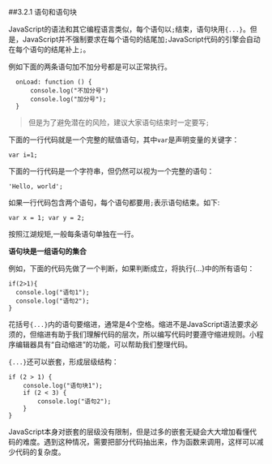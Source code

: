 ##3.2.1 语句和语句块 

JavaScript的语法和其它编程语言类似，每个语句以`;`结束，语句块用`{...}`。但是，JavaScript并不强制要求在每个语句的结尾加`;`JavaScript代码的引擎会自动在每个语句的结尾补上`;`。

例如下面的两条语句加不加分号都是可以正常执行。

```
  onLoad: function () {
      console.log("不加分号")
      console.log("加分号");
  }
```
>但是为了避免潜在的风险，建议大家语句结束时一定要写`;`

下面的一行代码就是一个完整的赋值语句，其中`var`是声明变量的关键字：

```
var i=1;
```

下面的一行代码是一个字符串，但仍然可以视为一个完整的语句：
```
'Hello, world';
```
如果一行代码包含两个语句，每个语句都要用`;`表示语句结束。如下:
```
var x = 1; var y = 2;
```
按照江湖规矩,一般每条语句单独在一行。

**语句块是一组语句的集合**

例如，下面的代码先做了一个判断，如果判断成立，将执行{...}中的所有语句：
```
if(2>1){
  console.log("语句1");
  console.log("语句2");
}
```
花括号`{...}`内的语句要缩进，通常是4个空格。缩进不是JavaScript语法要求必须的，但缩进有助于我们理解代码的层次，所以编写代码时要遵守缩进规则。小程序编辑器具有“自动缩进”的功能，可以帮助我们整理代码。

`{...}`还可以嵌套，形成层级结构：

```
if (2 > 1) {
    console.log("语句块1");
    if (2 < 3) {
        console.log("语句2");
    }
}
```
JavaScript本身对嵌套的层级没有限制，但是过多的嵌套无疑会大大增加看懂代码的难度。遇到这种情况，需要把部分代码抽出来，作为函数来调用，这样可以减少代码的复杂度。